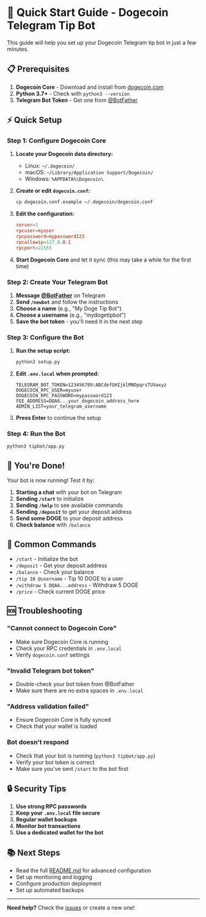 # 🚀 Quick Start Guide - Dogecoin Telegram Tip Bot

This guide will help you set up your Dogecoin Telegram tip bot in just a few minutes.

## 📋 Prerequisites

1. **Dogecoin Core** - Download and install from [dogecoin.com](https://dogecoin.com/)
2. **Python 3.7+** - Check with `python3 --version`
3. **Telegram Bot Token** - Get one from [@BotFather](https://t.me/BotFather)

## ⚡ Quick Setup

### Step 1: Configure Dogecoin Core

1. **Locate your Dogecoin data directory:**
   - Linux: `~/.dogecoin/`
   - macOS: `~/Library/Application Support/Dogecoin/`
   - Windows: `%APPDATA%\Dogecoin\`

2. **Create or edit `dogecoin.conf`:**
   ```bash
   cp dogecoin.conf.example ~/.dogecoin/dogecoin.conf
   ```

3. **Edit the configuration:**
   ```conf
   server=1
   rpcuser=myuser
   rpcpassword=mypassword123
   rpcallowip=127.0.0.1
   rpcport=22555
   ```

4. **Start Dogecoin Core** and let it sync (this may take a while for the first time)

### Step 2: Create Your Telegram Bot

1. **Message [@BotFather](https://t.me/BotFather)** on Telegram
2. **Send `/newbot`** and follow the instructions
3. **Choose a name** (e.g., "My Doge Tip Bot")
4. **Choose a username** (e.g., "mydogetipbot")
5. **Save the bot token** - you'll need it in the next step

### Step 3: Configure the Bot

1. **Run the setup script:**
   ```bash
   python3 setup.py
   ```

2. **Edit `.env.local` when prompted:**
   ```env
   TELEGRAM_BOT_TOKEN=123456789:ABCdefGHIjklMNOpqrsTUVwxyz
   DOGECOIN_RPC_USER=myuser
   DOGECOIN_RPC_PASSWORD=mypassword123
   FEE_ADDRESS=DQA6...your_dogecoin_address_here
   ADMIN_LIST=your_telegram_username
   ```

3. **Press Enter** to continue the setup

### Step 4: Run the Bot

```bash
python3 tipbot/app.py
```

## 🎉 You're Done!

Your bot is now running! Test it by:

1. **Starting a chat** with your bot on Telegram
2. **Sending `/start`** to initialize
3. **Sending `/help`** to see available commands
4. **Sending `/deposit`** to get your deposit address
5. **Send some DOGE** to your deposit address
6. **Check balance** with `/balance`

## 🔧 Common Commands

- `/start` - Initialize the bot
- `/deposit` - Get your deposit address
- `/balance` - Check your balance
- `/tip 10 @username` - Tip 10 DOGE to a user
- `/withdraw 5 DQA6...address` - Withdraw 5 DOGE
- `/price` - Check current DOGE price

## 🆘 Troubleshooting

### "Cannot connect to Dogecoin Core"
- Make sure Dogecoin Core is running
- Check your RPC credentials in `.env.local`
- Verify `dogecoin.conf` settings

### "Invalid Telegram bot token"
- Double-check your bot token from @BotFather
- Make sure there are no extra spaces in `.env.local`

### "Address validation failed"
- Ensure Dogecoin Core is fully synced
- Check that your wallet is loaded

### Bot doesn't respond
- Check that your bot is running (`python3 tipbot/app.py`)
- Verify your bot token is correct
- Make sure you've sent `/start` to the bot first

## 🔒 Security Tips

1. **Use strong RPC passwords**
2. **Keep your `.env.local` file secure**
3. **Regular wallet backups**
4. **Monitor bot transactions**
5. **Use a dedicated wallet for the bot**

## 📚 Next Steps

- Read the full [README.md](README.md) for advanced configuration
- Set up monitoring and logging
- Configure production deployment
- Set up automated backups

---

**Need help?** Check the [issues](https://github.com/your-repo/issues) or create a new one!